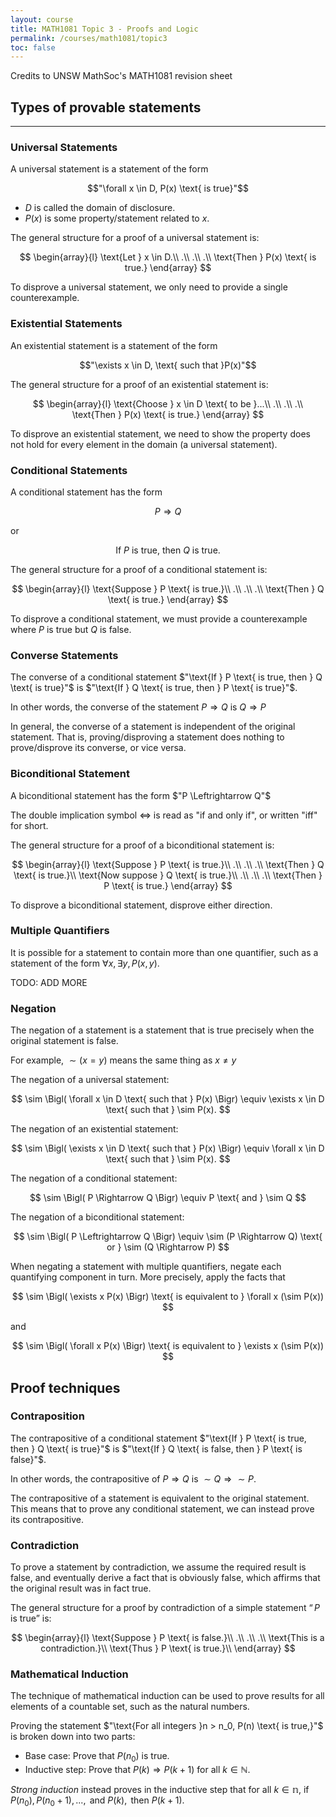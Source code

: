 ```yaml
---
layout: course
title: MATH1081 Topic 3 - Proofs and Logic
permalink: /courses/math1081/topic3
toc: false
---
```


<!-- to preview: bundle exec jekyll serve --livereload -->

Credits to UNSW MathSoc's MATH1081 revision sheet

## **Types of provable statements**
---

### **Universal Statements**

A universal statement is a statement of the form

$$"\forall x \in D, P(x) \text{ is true}"$$

* $D$ is called the domain of disclosure.
* $P(x)$ is some property/statement related to $x$.

The general structure for a proof of a universal
statement is:

$$
\begin{array}{l}
\text{Let } x \in D.\\
.\\
.\\
.\\
\text{Then } P(x) \text{ is true.}
\end{array}
$$

To disprove a universal statement, we only need
to provide a single counterexample.

### **Existential Statements**

An existential statement is a statement of the form

$$"\exists x \in D, \text{ such that }P(x)"$$

The general structure for a proof of an existential
statement is:

$$
\begin{array}{l}
\text{Choose } x \in D \text{ to be }...\\
.\\
.\\
.\\
\text{Then } P(x) \text{ is true.}
\end{array}
$$

To disprove an existential statement, we need to
show the property does not hold for every element in the domain (a universal statement).

### **Conditional Statements**

A conditional statement has the form

$$P \Rightarrow Q$$

or

$$\text{If } P \text{ is true, then } Q \text{ is true.}$$

The general structure for a proof of a conditional statement is:

$$
\begin{array}{l}
\text{Suppose } P \text{ is true.}\\
.\\
.\\
.\\
\text{Then } Q \text{ is true.}
\end{array}
$$

To disprove a conditional statement, we must provide a counterexample where
$P$ is true but $Q$ is false.

### **Converse Statements**

The converse of a conditional statement $"\text{If } P \text{ is true, then } Q \text{ is true}"$
is $"\text{If } Q \text{ is true, then } P \text{ is true}"$.

In other words, the converse of the statement $P \Rightarrow Q$ is $Q \Rightarrow P$

In general, the converse of a statement is independent of the original statement. That is,
proving/disproving a statement does nothing to
prove/disprove its converse, or vice versa.

### **Biconditional Statement**

A biconditional statement has the form $"P \Leftrightarrow Q"$

The double implication symbol $\Leftrightarrow$ is read as "if and only if", or written
"iff" for short.

The general structure for a proof of a biconditional statement is:

$$
\begin{array}{l}
\text{Suppose } P \text{ is true.}\\
.\\
.\\
.\\
\text{Then } Q \text{ is true.}\\
\text{Now suppose } Q \text{ is true.}\\
.\\
.\\
.\\
\text{Then } P \text{ is true.}
\end{array}
$$

To disprove a biconditional statement, disprove either direction.

### **Multiple Quantifiers**

It is possible for a statement to contain more
than one quantifier, such as a statement of the
form $\forall x, \exists y, P(x,y)$.

TODO: ADD MORE

### **Negation**

The negation of a statement is a statement that
is true precisely when the original statement is
false.

For example, $\sim (x = y)$ means the same thing as $x \neq y$

The negation of a universal statement:

$$
\sim \Bigl( \forall x \in D \text{ such that } P(x) \Bigr) \equiv \exists x \in D \text{ such that } \sim P(x).
$$

The negation of an existential statement:

$$
\sim \Bigl( \exists x \in D \text{ such that } P(x) \Bigr) \equiv \forall x \in D \text{ such that } \sim P(x).
$$

The negation of a conditional statement:

$$
\sim \Bigl( P \Rightarrow Q \Bigr) \equiv P \text{ and } \sim Q
$$

The negation of a biconditional statement:

$$
\sim \Bigl( P \Leftrightarrow Q \Bigr) \equiv \sim (P \Rightarrow Q) \text{ or } \sim (Q \Rightarrow P)
$$

When negating a statement with multiple quantifiers, negate each quantifying component in
turn. More precisely, apply the facts that

$$
\sim \Bigl( \exists x P(x) \Bigr) \text{ is equivalent to } \forall x (\sim P(x))
$$

and

$$
\sim \Bigl( \forall x P(x) \Bigr) \text{ is equivalent to } \exists x (\sim P(x))
$$

## **Proof techniques**

### **Contraposition**

The contrapositive of a conditional statement $"\text{If } P \text{ is true, then } Q \text{ is true}"$
is $"\text{If } Q \text{ is false, then } P \text{ is false}"$.

In other words, the contrapositive of $P \Rightarrow Q$ is $\sim Q \Rightarrow \sim P$.

The contrapositive of a statement is equivalent
to the original statement. This means that to
prove any conditional statement, we can instead
prove its contrapositive.

### **Contradiction**

To prove a statement by contradiction, we assume the required result is false, and eventually
derive a fact that is obviously false, which affirms
that the original result was in fact true.

The general structure for a proof by contradiction of a simple statement $“P \text{ is true}”$ is:

$$
\begin{array}{l}
\text{Suppose } P \text{ is false.}\\
.\\
.\\
.\\
\text{This is a contradiction.}\\
\text{Thus } P \text{ is true.}\\
\end{array}
$$

### **Mathematical Induction**

The technique of mathematical induction can be
used to prove results for all elements of a countable set, such as the natural numbers.

Proving the statement $"\text{For all integers }n > n_0, P(n) \text{ is true,}"$ is broken
down into two parts:
- Base case: Prove that $P(n_0)$ is true.
- Inductive step: Prove that $P(k) \Rightarrow P(k+1)$ for all $k \in \mathbb{N}$.

*Strong induction* instead proves in the inductive step that for all $k \in \mathbb{n}$,
if $P(n_0), P(n_0 + 1),..., \text{ and } P(k), \text{ then } P(k+1)$.